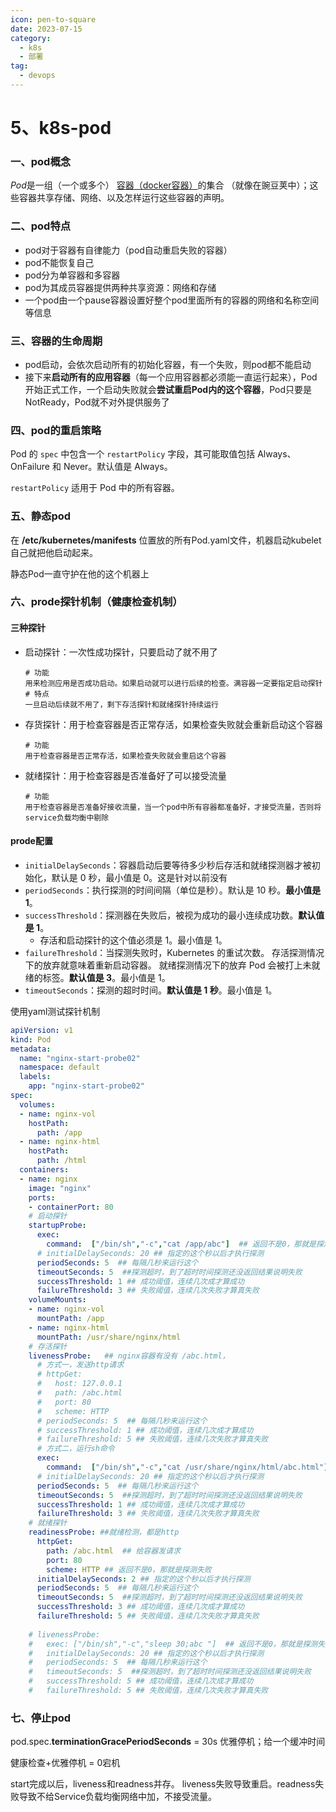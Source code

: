 ```yaml
---
icon: pen-to-square
date: 2023-07-15
category:
  - k8s
  - 部署 
tag:
  - devops
---
```



# 5、k8s-pod

### 一、pod概念

*Pod*是一组（一个或多个） [容器（docker容器）](https://kubernetes.io/zh/docs/concepts/overview/what-is-kubernetes/#why-containers)的集合 （就像在豌豆荚中）；这些容器共享存储、网络、以及怎样运行这些容器的声明。

### 二、pod特点

- pod对于容器有自律能力（pod自动重启失败的容器）
- pod不能恢复自己
- pod分为单容器和多容器
- pod为其成员容器提供两种共享资源：网络和存储
- 一个pod由一个pause容器设置好整个pod里面所有的容器的网络和名称空间等信息

### 三、容器的生命周期

- pod启动，会依次启动所有的初始化容器，有一个失败，则pod都不能启动
- 接下来**启动所有的应用容器**（每一个应用容器都必须能一直运行起来），Pod开始正式工作，一个启动失败就会**尝试重启Pod内的这个容器**，Pod只要是NotReady，Pod就不对外提供服务了

### 四、pod的重启策略

Pod 的 `spec` 中包含一个 `restartPolicy` 字段，其可能取值包括 Always、OnFailure 和 Never。默认值是 Always。

`restartPolicy` 适用于 Pod 中的所有容器。

### 五、静态pod

在  **/etc/kubernetes/manifests** 位置放的所有Pod.yaml文件，机器启动kubelet自己就把他启动起来。

静态Pod一直守护在他的这个机器上

### 六、prode探针机制（健康检查机制）

#### 三种探针

- 启动探针：一次性成功探针，只要启动了就不用了

  ```
  # 功能
  用来检测应用是否成功启动。如果启动就可以进行后续的检查。满容器一定要指定启动探针
  # 特点
  一旦启动后续就不用了，剩下存活探针和就绪探针持续运行
  ```

- 存货探针：用于检查容器是否正常存活，如果检查失败就会重新启动这个容器

  ```
  # 功能
  用于检查容器是否正常存活，如果检查失败就会重启这个容器
  ```

- 就绪探针：用于检查容器是否准备好了可以接受流量

  ```
  # 功能
  用于检查容器是否准备好接收流量，当一个pod中所有容器都准备好，才接受流量，否则将service负载均衡中剔除
  ```

  

#### prode配置

- `initialDelaySeconds`：容器启动后要等待多少秒后存活和就绪探测器才被初始化，默认是 0 秒，最小值是 0。这是针对以前没有
- `periodSeconds`：执行探测的时间间隔（单位是秒）。默认是 10 秒。**最小值是 1**。
- `successThreshold`：探测器在失败后，被视为成功的最小连续成功数。**默认值是 1**。 
  - 存活和启动探针的这个值必须是 1。最小值是 1。
- `failureThreshold`：当探测失败时，Kubernetes 的重试次数。 存活探测情况下的放弃就意味着重新启动容器。 就绪探测情况下的放弃 Pod 会被打上未就绪的标签。**默认值是 3**。最小值是 1。
- `timeoutSeconds`：探测的超时时间。**默认值是 1 秒**。最小值是 1。 

使用yaml测试探针机制

```yaml
apiVersion: v1
kind: Pod
metadata:
  name: "nginx-start-probe02"
  namespace: default
  labels:
    app: "nginx-start-probe02"
spec:
  volumes:
  - name: nginx-vol
    hostPath: 
      path: /app
  - name: nginx-html
    hostPath: 
      path: /html
  containers:
  - name: nginx
    image: "nginx"
    ports:
    - containerPort: 80
    # 启动探针
    startupProbe:
      exec:
        command:  ["/bin/sh","-c","cat /app/abc"]  ## 返回不是0，那就是探测失败
      # initialDelaySeconds: 20 ## 指定的这个秒以后才执行探测
      periodSeconds: 5  ## 每隔几秒来运行这个
      timeoutSeconds: 5  ##探测超时，到了超时时间探测还没返回结果说明失败
      successThreshold: 1 ## 成功阈值，连续几次成才算成功
      failureThreshold: 3 ## 失败阈值，连续几次失败才算真失败
    volumeMounts:
    - name: nginx-vol
      mountPath: /app
    - name: nginx-html
      mountPath: /usr/share/nginx/html
    # 存活探针
    livenessProbe:   ## nginx容器有没有 /abc.html，
      # 方式一，发送http请求
      # httpGet:
      #   host: 127.0.0.1
      #   path: /abc.html
      #   port: 80
      #   scheme: HTTP
      # periodSeconds: 5  ## 每隔几秒来运行这个
      # successThreshold: 1 ## 成功阈值，连续几次成才算成功
      # failureThreshold: 5 ## 失败阈值，连续几次失败才算真失败
      # 方式二，运行sh命令
      exec:
        command:  ["/bin/sh","-c","cat /usr/share/nginx/html/abc.html"]  ## 返回不是0，那就是探测失败
      # initialDelaySeconds: 20 ## 指定的这个秒以后才执行探测
      periodSeconds: 5  ## 每隔几秒来运行这个
      timeoutSeconds: 5  ##探测超时，到了超时时间探测还没返回结果说明失败
      successThreshold: 1 ## 成功阈值，连续几次成才算成功
      failureThreshold: 3 ## 失败阈值，连续几次失败才算真失败
    # 就绪探针
    readinessProbe: ##就绪检测，都是http
      httpGet:  
        path: /abc.html  ## 给容器发请求
        port: 80
        scheme: HTTP ## 返回不是0，那就是探测失败
      initialDelaySeconds: 2 ## 指定的这个秒以后才执行探测
      periodSeconds: 5  ## 每隔几秒来运行这个
      timeoutSeconds: 5  ##探测超时，到了超时时间探测还没返回结果说明失败
      successThreshold: 3 ## 成功阈值，连续几次成才算成功
      failureThreshold: 5 ## 失败阈值，连续几次失败才算真失败
     
    # livenessProbe:
    #   exec: ["/bin/sh","-c","sleep 30;abc "]  ## 返回不是0，那就是探测失败
    #   initialDelaySeconds: 20 ## 指定的这个秒以后才执行探测
    #   periodSeconds: 5  ## 每隔几秒来运行这个
    #   timeoutSeconds: 5  ##探测超时，到了超时时间探测还没返回结果说明失败
    #   successThreshold: 5 ## 成功阈值，连续几次成才算成功
    #   failureThreshold: 5 ## 失败阈值，连续几次失败才算真失败
```



### 七、停止pod

pod.spec.**terminationGracePeriodSeconds** = 30s  优雅停机；给一个缓冲时间

健康检查+优雅停机 = 0宕机

start完成以后，liveness和readness并存。   liveness失败导致重启。readness失败导致不给Service负载均衡网络中加，不接受流量。  





